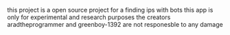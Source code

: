 this project is a open source project for a finding ips with bots this app is only for experimental and research purposes the creators aradtheprogrammer and greenboy-1392 are not responesble to any damage 
